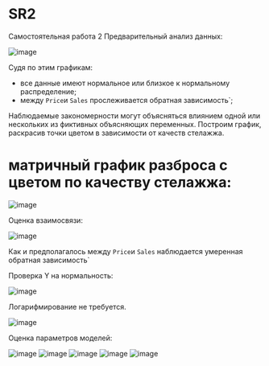 # SR2
Самостоятельная работа 2
Предварительный анализ данных:

![image](https://user-images.githubusercontent.com/93768556/197277065-cb6950c1-03a0-4eb0-bc39-f42eb3ca2550.png)

Судя по этим графикам:  
* все данные имеют нормальное или близкое к нормальному распределение;  
* между `Price`и `Sales` прослеживается обратная зависимость`;  

Наблюдаемые закономерности могут объясняться влиянием одной или нескольких из фиктивных объясняющих переменных. Построим график, раскрасив точки цветом в зависимости от качеств стелажжа.  
# матричный график разброса с цветом по качеству стелажжа:

![image](https://user-images.githubusercontent.com/93768556/197277538-af6dfcea-d25b-489b-8a98-71d0b3835378.png)

Оценка взаимосвязи:

![image](https://user-images.githubusercontent.com/93768556/197279012-c2db4e39-684c-485a-8dcf-ef5a99567247.png)

Как и предполагалось между `Price`и `Sales` наблюдается умеренная обратная зависимость`

Проверка Y на нормальность:

![image](https://user-images.githubusercontent.com/93768556/197279434-5d16e0ed-1fea-4154-b933-e244efee7888.png)

Логарифмирование не требуется.

![image](https://user-images.githubusercontent.com/93768556/197281160-bb0369bf-fdbf-48ac-add0-48416f863a87.png)

Оценка параметров моделей:

![image](https://user-images.githubusercontent.com/93768556/197282191-c2db9fed-a8ef-4595-88fe-e57f7e8bbfb6.png)
![image](https://user-images.githubusercontent.com/93768556/197282589-2be5def7-ceb9-4ebc-91e5-10eef8fe9a68.png)
![image](https://user-images.githubusercontent.com/93768556/197282928-70bad994-0614-4529-a61d-7d8120a6d9dc.png)
![image](https://user-images.githubusercontent.com/93768556/197282952-a8d1c028-f8fa-4c1b-934c-698816f92c25.png)
![image](https://user-images.githubusercontent.com/93768556/197282967-9a47679d-06b5-4c90-994c-414c98d2848c.png)

